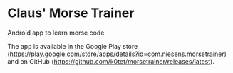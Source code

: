 Claus' Morse Trainer
====================
Android app to learn morse code.

The app is available in the Google Play store (https://play.google.com/store/apps/details?id=com.niesens.morsetrainer) 
and on GitHub (https://github.com/k0tet/morsetrainer/releases/latest).

